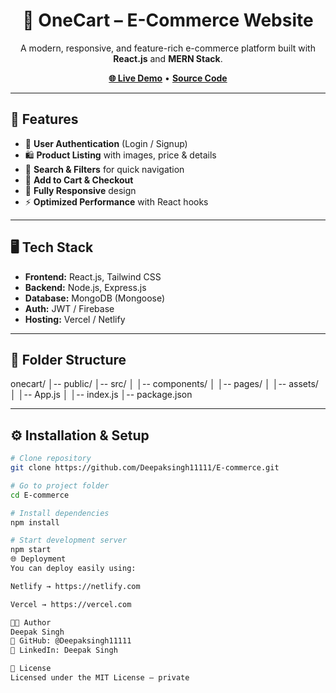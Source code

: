 <h1 align="center">🛒 OneCart – E-Commerce Website</h1>
<p align="center">
  A modern, responsive, and feature-rich e-commerce platform built with <strong>React.js</strong> and <strong>MERN Stack</strong>.
</p>

<p align="center">
  <a href="https://onecart-live-demo-link.com"><strong>🌐 Live Demo</strong></a> •
  <a href="https://github.com/Deepaksingh11111/E-commerce"><strong>Source Code</strong></a>
</p>

---

## 🚀 Features
- 🔐 **User Authentication** (Login / Signup)
- 🛍 **Product Listing** with images, price & details
- 🔎 **Search & Filters** for quick navigation
- 🛒 **Add to Cart & Checkout**
- 📱 **Fully Responsive** design
- ⚡ **Optimized Performance** with React hooks

---

## 🖥 Tech Stack
- **Frontend:** React.js, Tailwind CSS
- **Backend:** Node.js, Express.js
- **Database:** MongoDB (Mongoose)
- **Auth:** JWT / Firebase 
- **Hosting:** Vercel / Netlify

---

## 📂 Folder Structure
onecart/
│-- public/
│-- src/
│ │-- components/
│ │-- pages/
│ │-- assets/
│ │-- App.js
│ │-- index.js
│-- package.json

---

## ⚙️ Installation & Setup

```bash
# Clone repository
git clone https://github.com/Deepaksingh11111/E-commerce.git

# Go to project folder
cd E-commerce

# Install dependencies
npm install

# Start development server
npm start
🌐 Deployment
You can deploy easily using:

Netlify → https://netlify.com

Vercel → https://vercel.com

👨‍💻 Author
Deepak Singh
📌 GitHub: @Deepaksingh11111
📌 LinkedIn: Deepak Singh

📜 License
Licensed under the MIT License – private 
